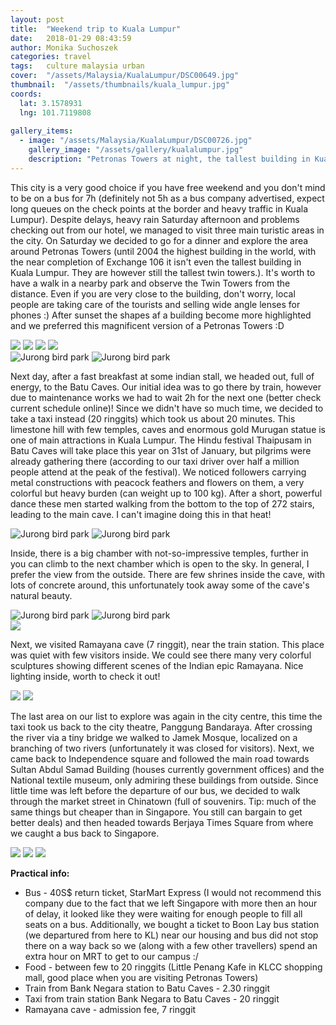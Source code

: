 ```yaml
---
layout: post
title:  "Weekend trip to Kuala Lumpur"
date:   2018-01-29 08:43:59
author: Monika Suchoszek
categories: travel
tags:	culture malaysia urban
cover:  "/assets/Malaysia/KualaLumpur/DSC00649.jpg"
thumbnail:  "/assets/thumbnails/kuala_lumpur.jpg"
coords:
  lat: 3.1578931
  lng: 101.7119808
  
gallery_items:
  - image: "/assets/Malaysia/KualaLumpur/DSC00726.jpg"
    gallery_image: "/assets/gallery/kualalumpur.jpg"
    description: "Petronas Towers at night, the tallest building in Kuala Lumpur, Malaysia."
---
```


This city is a very good choice if you have free weekend and you don't mind to be on a bus for 7h (definitely not 5h 
as a bus company advertised, expect long queues on the check points at the border and heavy traffic in Kuala Lumpur). 
Despite delays, heavy rain Saturday afternoon and problems checking out from our hotel, we managed to visit three 
main turistic areas in the city. On Saturday we decided to go for a dinner and explore the area around Petronas 
Towers (until 2004 the highest building in the world, with the near completion of Exchange 106 it isn't even the 
tallest building in Kuala Lumpur. They are however still the tallest twin towers.). It's worth to have a walk in a 
nearby park and observe the Twin Towers from the distance. Even if you are very close to the building, don't worry, 
local people are taking care of the tourists and selling wide angle lenses for phones :) After sunset the shapes af 
a building become more highlighted and we preferred this magnificent version of a Petronas Towers :D

<img src="/assets/Malaysia/KualaLumpur/DSC00661-e1517205904767.jpg">

<img src="/assets/Malaysia/KualaLumpur/DSC00655.jpg">

<img src="/assets/Malaysia/KualaLumpur/DSC00726.jpg">

<img src="/assets/Malaysia/KualaLumpur/DSC00701.jpg">

<div class="row">
  <img src="/assets/Malaysia/KualaLumpur/DSC00714-e1517205917967.jpg" class="column-50" alt="Jurong bird park" />
  <img src="/assets/Malaysia/KualaLumpur/DSC00719-e1517205893851.jpg" class="column-50" alt="Jurong bird park" />
</div>

Next day, after a fast breakfast at some indian stall, we headed out, full of energy, to the Batu Caves. Our initial 
idea was to go there by train, however due to maintenance works we had to wait 2h for the next one (better check 
current schedule online)! Since we didn't have so much time, we decided to take a taxi instead (20 ringgits) which 
took us about 20 minutes. This limestone hill with few temples, caves and enormous gold Murugan statue is one of main 
attractions in Kuala Lumpur. The Hindu festival Thaipusam in Batu Caves will take place this year on 31st of January, 
but pilgrims were already gathering there (according to our taxi driver over half a million people attend at the peak 
of the festival). We noticed followers carrying metal constructions with peacock feathers and flowers on them, a very 
colorful but heavy burden (can weight up to 100 kg). After a short, powerful dance these men started walking from the 
bottom to the top of 272 stairs, leading to the main cave. I can't imagine doing this in that heat!


<div class="row">
  <img src="/assets/Malaysia/KualaLumpur/DSC00794-e1517205593637.jpg" class="column-50" alt="Jurong bird park" />
  <img src="/assets/Malaysia/KualaLumpur/DSC00759-e1517205729246.jpg" class="column-50" alt="Jurong bird park" />
</div>


Inside, there is a big chamber with not-so-impressive temples, further in you can climb to the next chamber which 
is open to the sky. In general, I prefer the view from the outside. There are few shrines inside the cave, with 
lots of concrete around, this unfortunately took away some of the cave's natural beauty.

<div class="row">
  <img src="/assets/Malaysia/KualaLumpur/DSC00746-e1517205716322.jpg" class="column-50" alt="Jurong bird park" />
  <img src="/assets/Malaysia/KualaLumpur/DSC00768-e1517205584843.jpg" class="column-50" alt="Jurong bird park" />
</div>

<img src="/assets/Malaysia/KualaLumpur/DSC00766.jpg">

Next, we visited Ramayana cave (7 ringgit), near the train station. This place was quiet with few visitors inside. 
We could see there many very colorful sculptures showing different scenes of the Indian epic Ramayana. Nice lighting 
inside, worth to check it out!

<img src="/assets/Malaysia/KualaLumpur/DSC00815.jpg">
<img src="/assets/Malaysia/KualaLumpur/DSC00819.jpg">

The last area on our list to explore was again in the city centre, this time the taxi took us back to the city 
theatre, Panggung Bandaraya. After crossing the river via a tiny bridge we walked to Jamek Mosque, localized on a 
branching of two rivers (unfortunately it was closed for visitors). Next, we came back to Independence square and 
followed the main road towards Sultan Abdul Samad Building (houses currently government offices) and the National 
textile museum, only admiring these buildings from outside. Since little time was left before the departure of our 
bus, we decided to walk through the market street in Chinatown (full of souvenirs. Tip: much of the same things but 
cheaper than in Singapore. You still can bargain to get better deals) and then headed towards Berjaya Times Square 
from where we caught a bus back to Singapore.

    
<img src="/assets/Malaysia/KualaLumpur/DSC00837.jpg">

<img src="/assets/Malaysia/KualaLumpur/DSC00843.jpg">

<img src="/assets/Malaysia/KualaLumpur/DSC00845.jpg">


__Practical info:__
  * Bus - 40S$ return ticket, StarMart Express (I would not recommend this company due to the fact that we left Singapore with more then an hour of delay, it looked like they were waiting for enough people to fill all seats on a bus. Additionally, we bought a ticket to Boon Lay bus station (we departured from here to KL) near our housing and bus did not stop there on a way back so we (along with a few other travellers) spend an extra hour on MRT to get to our campus :/
  * Food - between few to 20 ringgits (Little Penang Kafe in KLCC shopping mall, good place when you are visiting Petronas Towers)
  * Train from Bank Negara station to Batu Caves - 2.30 ringgit
  * Taxi from train station Bank Negara to Batu Caves - 20 ringgit
  * Ramayana cave - admission fee, 7 ringgit
